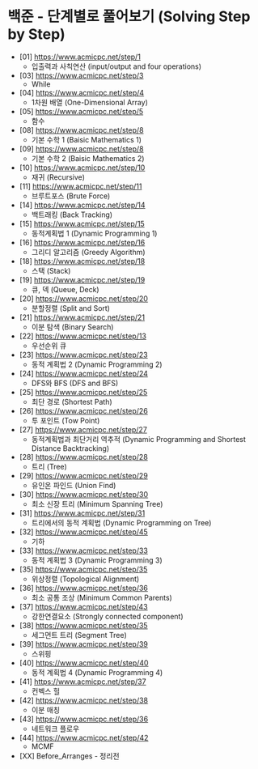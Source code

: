 백준 - 단계별로 풀어보기 (Solving Step by Step)
==========================================================================================
* [01] https://www.acmicpc.net/step/1
    * 입출력과 사칙연산 (input/output and four operations)
* [03] https://www.acmicpc.net/step/3
    * While
* [04] https://www.acmicpc.net/step/4
    * 1차원 배열 (One-Dimensional Array)
* [05] https://www.acmicpc.net/step/5
    * 함수
* [08] https://www.acmicpc.net/step/8
    * 기본 수학 1 (Baisic Mathematics 1)
* [09] https://www.acmicpc.net/step/8
    * 기본 수학 2 (Baisic Mathematics 2)
* [10] https://www.acmicpc.net/step/10
    * 재귀 (Recursive)
* [11] https://www.acmicpc.net/step/11
    * 브루트포스 (Brute Force)
* [14] https://www.acmicpc.net/step/14
    * 백트래킹 (Back Tracking)
* [15] https://www.acmicpc.net/step/15
    * 동적계획법 1 (Dynamic Programming 1)
* [16] https://www.acmicpc.net/step/16
    * 그리디 알고리즘 (Greedy Algorithm)
* [18] https://www.acmicpc.net/step/18
    * 스택 (Stack)
* [19] https://www.acmicpc.net/step/19
    * 큐, 덱 (Queue, Deck)
* [20] https://www.acmicpc.net/step/20
    * 분할정렬 (Split and Sort)
* [21] https://www.acmicpc.net/step/21
    * 이분 탐색 (Binary Search)
* [22] https://www.acmicpc.net/step/13
    * 우선순위 큐
* [23] https://www.acmicpc.net/step/23
    * 동적 계획법 2 (Dynamic Programming 2)
* [24] https://www.acmicpc.net/step/24
    * DFS와 BFS (DFS and BFS)
* [25] https://www.acmicpc.net/step/25
    * 최단 경로 (Shortest Path)
* [26] https://www.acmicpc.net/step/26
    * 투 포인트 (Tow Point)
* [27] https://www.acmicpc.net/step/27
    * 동적계획법과 최단거리 역추적 (Dynamic Programming and Shortest Distance Backtracking)
* [28] https://www.acmicpc.net/step/28
    * 트리 (Tree)
* [29] https://www.acmicpc.net/step/29
    * 유인온 파인드 (Union Find)
* [30] https://www.acmicpc.net/step/30
    * 최소 신장 트리 (Minimum Spanning Tree)
* [31] https://www.acmicpc.net/step/31
    * 트리에서의 동적 계획법 (Dynamic Programming on Tree)
* [32] https://www.acmicpc.net/step/45
    * 기하
* [33] https://www.acmicpc.net/step/33
    * 동적 계획법 3 (Dynamic Programming 3)
* [35] https://www.acmicpc.net/step/35
    * 위상정렬 (Topological Alignment)
* [36] https://www.acmicpc.net/step/36
    * 최소 공통 조상 (Minimum Common Parents)
* [37] https://www.acmicpc.net/step/43
    * 강한연결요소 (Strongly connected component)
* [38] https://www.acmicpc.net/step/35
    * 세그먼트 트리 (Segment Tree)
* [39] https://www.acmicpc.net/step/39
    * 스위핑
* [40] https://www.acmicpc.net/step/40
    * 동적 계획법 4 (Dynamic Programming 4)
* [41] https://www.acmicpc.net/step/37
    * 컨벡스 헐
* [42] https://www.acmicpc.net/step/38
    * 이분 매칭
* [43] https://www.acmicpc.net/step/36
    * 네트워크 플로우
* [44] https://www.acmicpc.net/step/42
    * MCMF
* [XX] Before_Arranges - 정리전
